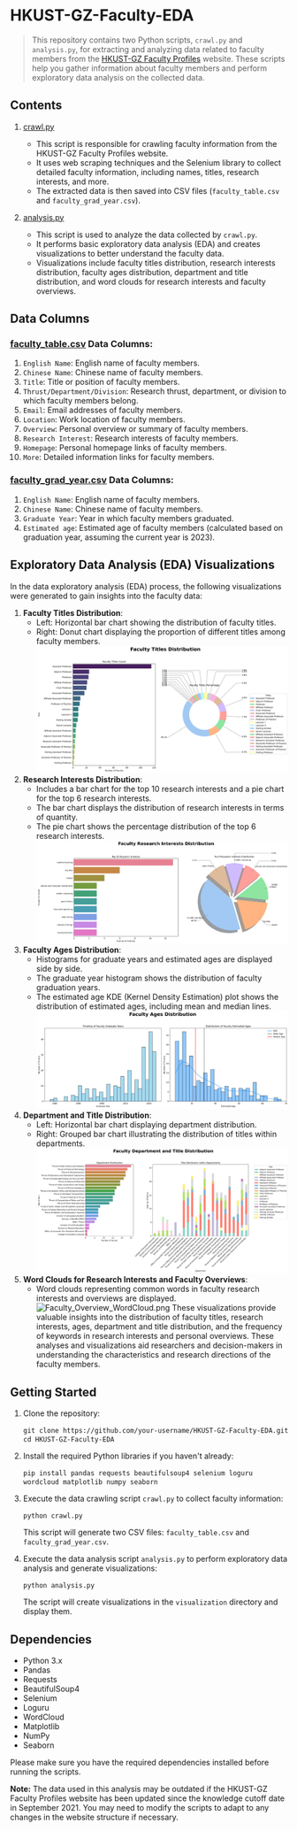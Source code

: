 # HKUST-GZ-Faculty-EDA

>This repository contains two Python scripts, `crawl.py` and `analysis.py`, for extracting and analyzing data related to faculty members from the [HKUST-GZ Faculty Profiles](https://facultyprofiles.hkust-gz.edu.cn/) website. These scripts help you gather information about faculty members and perform exploratory data analysis on the collected data.

## Contents

1. [crawl.py](crawl.py)
   - This script is responsible for crawling faculty information from the HKUST-GZ Faculty Profiles website.
   - It uses web scraping techniques and the Selenium library to collect detailed faculty information, including names, titles, research interests, and more.
   - The extracted data is then saved into CSV files (`faculty_table.csv` and `faculty_grad_year.csv`).

2. [analysis.py](analysis.py)
   - This script is used to analyze the data collected by `crawl.py`.
   - It performs basic exploratory data analysis (EDA) and creates visualizations to better understand the faculty data.
   - Visualizations include faculty titles distribution, research interests distribution, faculty ages distribution, department and title distribution, and word clouds for research interests and faculty overviews.

## Data Columns

### [faculty_table.csv](faculty_table.csv) Data Columns:

1. `English Name`: English name of faculty members.
2. `Chinese Name`: Chinese name of faculty members.
3. `Title`: Title or position of faculty members.
4. `Thrust/Department/Division`: Research thrust, department, or division to which faculty members belong.
5. `Email`: Email addresses of faculty members.
6. `Location`: Work location of faculty members.
7. `Overview`: Personal overview or summary of faculty members.
8. `Research Interest`: Research interests of faculty members.
9. `Homepage`: Personal homepage links of faculty members.
10. `More`: Detailed information links for faculty members.

### [faculty_grad_year.csv](faculty_grad_year.csv) Data Columns:

1. `English Name`: English name of faculty members.
2. `Chinese Name`: Chinese name of faculty members.
3. `Graduate Year`: Year in which faculty members graduated.
4. `Estimated age`: Estimated age of faculty members (calculated based on graduation year, assuming the current year is 2023).

## Exploratory Data Analysis (EDA) Visualizations

In the data exploratory analysis (EDA) process, the following visualizations were generated to gain insights into the faculty data:

1. **Faculty Titles Distribution**:
   - Left: Horizontal bar chart showing the distribution of faculty titles.
   - Right: Donut chart displaying the proportion of different titles among faculty members.
![Faculty_Titles_Distribution.png](visualization%2FFaculty_Titles_Distribution.png)
2. **Research Interests Distribution**:
   - Includes a bar chart for the top 10 research interests and a pie chart for the top 6 research interests.
   - The bar chart displays the distribution of research interests in terms of quantity.
   - The pie chart shows the percentage distribution of the top 6 research interests.
![Faculty_Research_Interests_Distribution.png](visualization%2FFaculty_Research_Interests_Distribution.png)
3. **Faculty Ages Distribution**:
   - Histograms for graduate years and estimated ages are displayed side by side.
   - The graduate year histogram shows the distribution of faculty graduation years.
   - The estimated age KDE (Kernel Density Estimation) plot shows the distribution of estimated ages, including mean and median lines.
![Faculty_Ages_Distribution.png](visualization%2FFaculty_Ages_Distribution.png)
4. **Department and Title Distribution**:
   - Left: Horizontal bar chart displaying department distribution.
   - Right: Grouped bar chart illustrating the distribution of titles within departments.
![Faculty_Department_and_Title_Distribution.png](visualization%2FFaculty_Department_and_Title_Distribution.png)
5. **Word Clouds for Research Interests and Faculty Overviews**:
   - Word clouds representing common words in faculty research interests and overviews are displayed.
![Faculty_Overview_WordCloud.png](visualization%2FFaculty_Overview_WordCloud.png)
These visualizations provide valuable insights into the distribution of faculty titles, research interests, ages, department and title distribution, and the frequency of keywords in research interests and personal overviews. These analyses and visualizations aid researchers and decision-makers in understanding the characteristics and research directions of the faculty members.

## Getting Started

1. Clone the repository:

   ```
   git clone https://github.com/your-username/HKUST-GZ-Faculty-EDA.git
   cd HKUST-GZ-Faculty-EDA
   ```

2. Install the required Python libraries if you haven't already:

   ```
   pip install pandas requests beautifulsoup4 selenium loguru wordcloud matplotlib numpy seaborn
   ```

3. Execute the data crawling script `crawl.py` to collect faculty information:

   ```
   python crawl.py
   ```

   This script will generate two CSV files: `faculty_table.csv` and `faculty_grad_year.csv`.

4. Execute the data analysis script `analysis.py` to perform exploratory data analysis and generate visualizations:

   ```
   python analysis.py
   ```

   The script will create visualizations in the `visualization` directory and display them.

## Dependencies

- Python 3.x
- Pandas
- Requests
- BeautifulSoup4
- Selenium
- Loguru
- WordCloud
- Matplotlib
- NumPy
- Seaborn

Please make sure you have the required dependencies installed before running the scripts.

**Note:** The data used in this analysis may be outdated if the HKUST-GZ Faculty Profiles website has been updated since the knowledge cutoff date in September 2021. You may need to modify the scripts to adapt to any changes in the website structure if necessary.